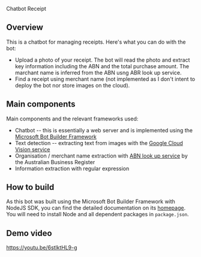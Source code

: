 Chatbot Receipt

## Overview

This is a chatbot for managing receipts. Here's what you can do with the bot:

- Upload a photo of your receipt. The bot will read the photo and extract key information including the ABN and the total purchase amount. The marchant name is inferred from the ABN usng ABR look up service.
- Find a receipt using merchant name (not implemented as I don't intent to deploy the bot nor store images on the cloud).

## Main components

Main components and the relevant frameworks used:

- Chatbot -- this is essentially a web server and is implemented using the [Microsoft Bot Builder Framework](https://docs.microsoft.com/en-us/bot-framework)
- Text detection -- extracting text from images with the [Google Cloud Vision service](https://cloud.google.com/vision/)
- Organisation / merchant name extraction with [ABN look up service](https://abr.business.gov.au/) by the Australian Business Register 
- Information extraction with regular expression 

## How to build

As this bot was built using the Microsoft Bot Builder Framework with NodeJS SDK, you can find the detailed documentation on its [homepage](https://docs.microsoft.com/en-us/bot-framework/nodejs/bot-builder-nodejs-quickstart). You will need to install Node and all dependent packages in `package.json`.

## Demo video

https://youtu.be/6stlktHL9-g
